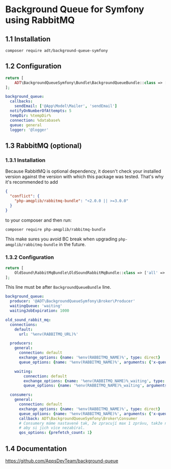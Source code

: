 # Background Queue for Symfony using RabbitMQ

## 1.1 Installation

```
composer require adt/background-queue-symfony
```

## 1.2 Configuration

```php
return [
    ADT\BackgroundQueueSymfony\Bundle\BackgroundQueueBundle::class => ['all' => true]
];
```

```yaml
background_queue:
  callbacks:
    sendEmail: ['@App\Model\Mailer', 'sendEmail']
  notifyOnNumberOfAttempts: 5
  tempDir: %tempDir%
  connection: %database%
  queue: general
  logger: '@logger'
```

## 1.3 RabbitMQ (optional)

### 1.3.1 Installation

Because RabbitMQ is optional dependency, it doesn't check your installed version against the version with which this package was tested. That's why it's recommended to add

```json
{
  "conflict": {
    "php-amqplib/rabbitmq-bundle": "<2.0.0 || >=3.0.0"
  }
}
```

to your composer and then run:

```
composer require php-amqplib/rabbitmq-bundle
```

This make sures you avoid BC break when upgrading `php-amqplib/rabbitmq-bundle` in the future.

### 1.3.2 Configuration

```php
return [
    OldSound\RabbitMqBundle\OldSoundRabbitMqBundle::class => ['all' => true]
];
```

This line must be after `BackgroundQueueBundle` line.

```yaml
background_queue:
  producer: '@ADT\BackgroundQueueSymfony\Broker\Producer'
  waitingQueue: 'waiting'
  waitingJobExpiration: 1000
```

```yaml
old_sound_rabbit_mq:
  connections:
    default:
      url: '%env(RABBITMQ_URL)%'

  producers:
    general:
      connection: default
      exchange_options: {name: '%env(RABBITMQ_NAME)%', type: direct}
      queue_options: {name: '%env(RABBITMQ_NAME)%', arguments: {'x-queue-type': ['S', 'quorum']}}

    waiting:
        connection: default
        exchange_options: {name: '%env(RABBITMQ_NAME)%_waiting', type: direct}
        queue_options: {name: '%env(RABBITMQ_NAME)%_waiting', arguments: {'x-dead-letter-exchange': ['S', %rabbitMQ.name%]}}

  consumers:
    general:
      connection: default
      exchange_options: {name: '%env(RABBITMQ_NAME)%', type: direct}
      queue_options: {name: '%env(RABBITMQ_NAME)%', arguments: {'x-queue-type': ['S', 'quorum']}}
      callback: ADT\BackgroundQueueSymfony\Broker\Consumer
      # Consumery máme nastavené tak, že zpracují max 1 zprávu, takže nastavíme,
      # aby si jich více nezabíral.
      qos_options: {prefetch_count: 1}
```

## 1.4 Documentation

https://github.com/AppsDevTeam/background-queue
